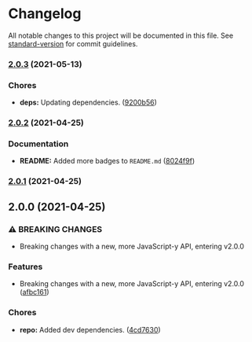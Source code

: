 # Changelog

All notable changes to this project will be documented in this file. See [standard-version](https://github.com/conventional-changelog/standard-version) for commit guidelines.

### [2.0.3](https://github.com/Anadian/application-log-winston-interface/compare/v2.0.2...v2.0.3) (2021-05-13)


### Chores

* **deps:** Updating dependencies. ([9200b56](https://github.com/Anadian/application-log-winston-interface/commit/9200b56afa79cff73cf11c009dcd4e25dbf2690b))

### [2.0.2](https://github.com/Anadian/application-log-winston-interface/compare/v2.0.1...v2.0.2) (2021-04-25)


### Documentation

* **README:** Added more badges to `README.md` ([8024f9f](https://github.com/Anadian/application-log-winston-interface/commit/8024f9f21145cfa09d09020098cec512539bdaf4))

### [2.0.1](https://github.com/Anadian/application-log-winston-interface/compare/v2.0.0...v2.0.1) (2021-04-25)

## 2.0.0 (2021-04-25)


### ⚠ BREAKING CHANGES

* Breaking changes with a new, more JavaScript-y API, entering v2.0.0

### Features

* Breaking changes with a new, more JavaScript-y API, entering v2.0.0 ([afbc161](https://github.com/Anadian/application-log-winston-interface/commit/afbc161aed586aed3071e1cd705d732a80342a91))


### Chores

* **repo:** Added dev dependencies. ([4cd7630](https://github.com/Anadian/application-log-winston-interface/commit/4cd7630a75781b8fa68b54a3b021b1b2a3500e60))
